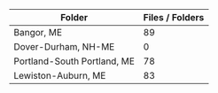 | Folder                      |   Files / Folders |
|-----------------------------|-------------------|
| Bangor, ME                  |                89 |
| Dover-Durham, NH-ME         |                 0 |
| Portland-South Portland, ME |                78 |
| Lewiston-Auburn, ME         |                83 |